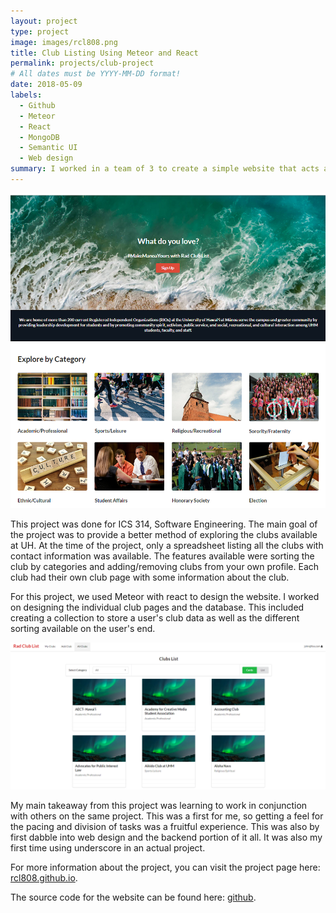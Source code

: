 ```yaml
---
layout: project
type: project
image: images/rcl808.png
title: Club Listing Using Meteor and React
permalink: projects/club-project
# All dates must be YYYY-MM-DD format!
date: 2018-05-09
labels:
  - Github
  - Meteor
  - React
  - MongoDB
  - Semantic UI
  - Web design
summary: I worked in a team of 3 to create a simple website that acts as a hub for the clubs at the University of Hawaii at Manoa.
---
```


<div class="ui rounded images">
  <img src="../images/rcl808.png">
</div>

This project was done for ICS 314, Software Engineering. The main goal of the project was to provide a better method of exploring the clubs available at UH. At the time of the project, only a spreadsheet listing all the clubs with contact information was available. The features available were sorting the club by categories and adding/removing clubs from your own profile. Each club had their own club page with some information about the club.

For this project, we used Meteor with react to design the website. I worked on designing the individual club pages and the database. This included creating a collection to store a user's club data as well as the different sorting available on the user's end. 

<div class="ui rounded images">
  <img src="../images/allclubsort.png">
</div>

My main takeaway from this project was learning to work in conjunction with others on the same project. This was a first for me, so getting a feel for the pacing and division of tasks was a fruitful experience. This was also by first dabble into web design and the backend portion of it all. It was also my first time using underscore in an actual project.
 
For more information about the project, you can visit the project page here: [rcl808.github.io](https://rcl808.github.io/).

The source code for the website can be found here: [github](https://github.com/rcl808/rcl808).



